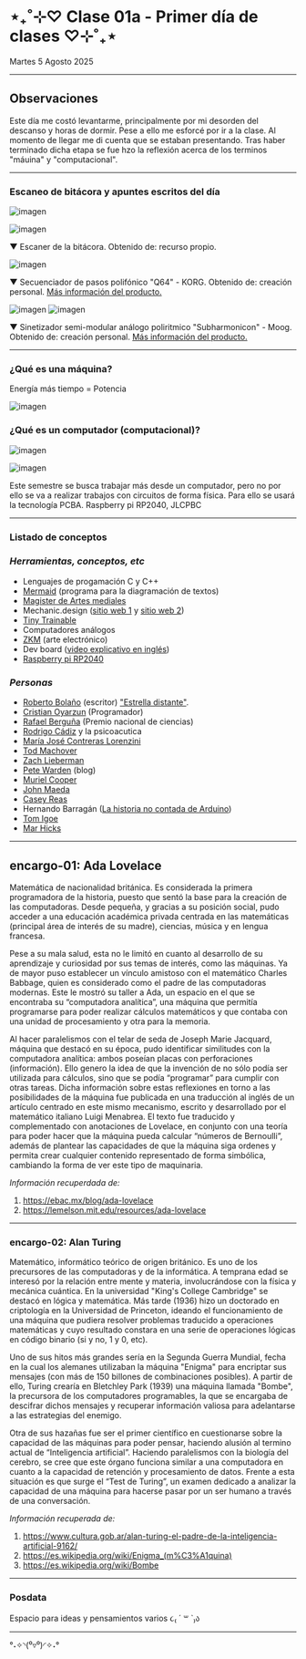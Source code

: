 # ⋆₊˚⊹♡ Clase 01a - Primer día de clases ♡⊹˚₊⋆

Martes 5 Agosto 2025

***

## Observaciones

Este día me costó levantarme, principalmente por mi desorden del descanso y horas de dormir. Pese a ello me esforcé por ir a la clase. Al momento de llegar me di cuenta que se estaban presentando. Tras haber terminado dicha etapa se fue hzo la reflexión acerca de los terminos "máuina" y "computacional".

***

### Escaneo de bitácora y apuntes escritos del día

![imagen](./imagenes/01.jpg)

![imagen](./imagenes/02.jpg)

▼ Escaner de la bitácora. Obtenido de: recurso propio.

![imagen](./imagenes/03.jpeg)

▼ Secuenciador de pasos polifónico "Q64" - KORG. Obtenido de: creación personal. [Más información del producto.](https://www.korg.com/cl/products/dj/sq_64/)

![imagen](./imagenes/04.jpeg)
![imagen](./imagenes/05.jpeg)

▼ Sinetizador semi-modular análogo poliritmico "Subharmonicon" - Moog. Obtenido de: creación personal. [Más información del producto.](https://www.moogmusic.com/synthesizers/subharmonicon/)

***

### ¿Qué es una máquina?

Energía más tiempo = Potencia

![imagen](./imagenes/06.jpeg)

### ¿Qué es un computador (computacional)?

![imagen](./imagenes/07.jpeg)

![imagen](./imagenes/08.jpeg)

Este semestre se busca trabajar más desde un computador, pero no por ello se va a realizar trabajos con circuitos de forma física. Para ello se usará la tecnología PCBA.
Raspberry pi RP2040,
JLCPBC

***

### Listado de conceptos

### _Herramientas, conceptos, etc_

- Lenguajes de progamación C y C++
- [Mermaid](https://mermaid.js.org/) (programa para la diagramación de textos)
- [Magister de Artes mediales](https://artes.uchile.cl/postgrados/43490/artes-mediales)
- Mechanic.design ([sitio web 1](https://mechanicaldesign101.com/) y [sitio web 2](https://www.machinedesign.com/))
- [Tiny Trainable](https://github.com/montoyamoraga/tiny-trainable-instruments)
- Computadores análogos
- [ZKM](https://en.wikipedia.org/wiki/ZKM_Center_for_Art_and_Media_Karlsruhe) (arte electrónico)
- Dev board ([video explicativo en inglés](https://www.youtube.com/watch?v=JrO2LziLXtM&ab_channel=UTSOURCE))
- [Raspberry pi RP2040](https://raspberrypi.cl/producto/raspberry-pi-rp2040/)

### _Personas_

- [Roberto Bolaño](https://es.wikipedia.org/wiki/Roberto_Bola%C3%B1o) (escritor) ["Estrella distante"](https://es.wikipedia.org/wiki/Estrella_distante).
- [Cristian Oyarzun](https://www.instagram.com/coyarzunroa/) (Programador)
- [Rafael Berguña](https://www.uc.cl/universidad/premios-nacionales/rafael-benguria-donoso/) (Premio nacional de ciencias)
- [Rodrigo Cádiz](https://musica.uc.cl/docentes/rodrigo-cadiz/) y la psicoacutica
- [María José Contreras Lorenzini](https://www.mariajosecontreras.com/)
- [Tod Machover](https://www.media.mit.edu/people/tod/overview/)
- [Zach Lieberman](http://zach.li/)
- [Pete Warden](https://petewarden.com/) (blog)
- [Muriel Cooper](https://disenadorasgraficas.com/biografia/muriel-cooper/)
- [John Maeda](https://www.media.mit.edu/people/maeda/overview/)
- [Casey Reas](https://reas.com/)
- Hernando Barragán ([La historia no contada de Arduino](https://arduinohistory.github.io/))
- [Tom Igoe](https://tigoe.com/)
- [Mar Hicks](https://marhicks.com/)

***

## encargo-01: Ada Lovelace

Matemática de nacionalidad británica. Es considerada la primera programadora de la historia, puesto que sentó la base para la creación de las computadoras.
Desde pequeña, y gracias a su posición social, pudo acceder a una educación académica privada centrada en las matemáticas (principal área de interés de su madre), ciencias, música y en lengua francesa.

Pese a su mala salud, esta no le limitó en cuanto al desarrollo de su aprendizaje y curiosidad por sus temas de interés, como las máquinas.
Ya de mayor puso establecer un vínculo amistoso con el matemático Charles Babbage, quien es considerado como el padre de las computadoras modernas. Este le mostró su taller a Ada, un espacio en el que se encontraba su “computadora analítica”, una máquina que permitía programarse para poder realizar cálculos matemáticos y que contaba con una unidad de procesamiento y otra para la memoria.

Al hacer paralelismos con el telar de seda de Joseph Marie Jacquard, máquina que destacó en su época, pudo identificar similitudes con la computadora analítica: ambos poseían placas con perforaciones (información). Ello genero la idea de que la invención de no sólo podía ser utilizada para cálculos, sino que se podía “programar” para cumplir con otras tareas.
Dicha información sobre estas reflexiones en torno a las posibilidades de la máquina fue publicada en una traducción al inglés de un artículo centrado en este mismo mecanismo, escrito y desarrollado por el matemático italiano Luigi Menabrea. El texto fue traducido y complementado con anotaciones de Lovelace, en conjunto con una teoría para poder hacer que la máquina pueda calcular “números de Bernoulli”, además de plantear las capacidades de que la máquina siga ordenes y permita crear cualquier contenido representado de forma simbólica, cambiando la forma de ver este tipo de maquinaria.

_Información recuperdada de:_

1) <https://ebac.mx/blog/ada-lovelace>
2) <https://lemelson.mit.edu/resources/ada-lovelace>

***

### encargo-02: Alan Turing

Matemático, informático teórico de origen británico.
Es uno de los precursores de las computadoras y de la informática. A temprana edad se interesó por la relación entre mente y materia, involucrándose con la física y mecánica cuántica. En la universidad "King's College Cambridge" se destacó en lógica y matemática. Más tarde (1936) hizo un doctorado en criptología en la Universidad de Princeton, ideando el funcionamiento de una máquina que pudiera resolver problemas traducido a operaciones matemáticas y cuyo resultado constara en una serie de operaciones lógicas en código binario (si y no, 1 y 0, etc).

Uno de sus hitos más grandes sería en la Segunda Guerra Mundial, fecha en la cual los alemanes utilizaban la máquina "Enigma" para encriptar sus mensajes (con más de 150 billones de combinaciones posibles). A partir de ello, Turing crearía en Bletchley Park (1939) una máquina llamada "Bombe", la precursora de los computadores programables, la que se encargaba de descifrar dichos mensajes y recuperar información valiosa para adelantarse a las estrategias del enemigo.

Otra de sus hazañas fue ser el primer científico en cuestionarse sobre la capacidad de las máquinas para poder pensar, haciendo alusión al termino actual de “Inteligencia artificial”. Haciendo paralelismos con la biología del cerebro, se cree que este órgano funciona similar a una computadora en cuanto a la capacidad de retención y procesamiento de datos. Frente a esta situación es que surge el “Test de Turing”, un examen dedicado a analizar la capacidad de una máquina para hacerse pasar por un ser humano a través de una conversación.

_Información recuperada de:_

1) <https://www.cultura.gob.ar/alan-turing-el-padre-de-la-inteligencia-artificial-9162/>
2) <https://es.wikipedia.org/wiki/Enigma_(m%C3%A1quina)>
3) <https://es.wikipedia.org/wiki/Bombe>

***

### Posdata

Espacio para ideas y pensamientos varios ૮₍ ´ ꒳ `₎ა

***

°˖✧◝(⁰▿⁰)◜✧˖°
